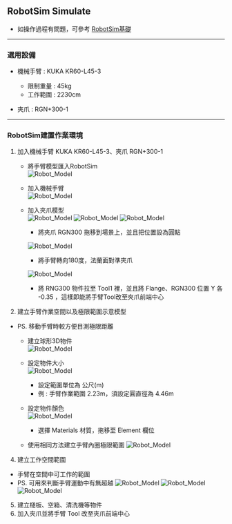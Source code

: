 ## RobotSim Simulate

- 如操作過程有問題，可參考 [RobotSim基礎](https://yazelin.github.io/usc2019-RobotSim/zh-tw/1RobotSimBasic.html)

---
### 選用設備

- 機械手臂 : KUKA KR60-L45-3
	- 限制重量 : 45kg
	- 工作範圍 : 2230cm
	
- 夾爪 : RGN+300-1

---
### RobotSim建置作業環境

1. 加入機械手臂 KUKA KR60-L45-3、夾爪 RGN+300-1
	- 將手臂模型匯入RobotSim                                              
		 ![Robot_Model](./image/RobotSim_Import_Model.png)
		 
	- 加入機械手臂                                                                                   
		![Robot_Model](./image/RobotSim_Import_Robot.png)

	- 加入夾爪模型                                                                                    
		![Robot_Model](./image/RobotSim_Import_New_Asset.png)
		![Robot_Model](./image/RobotSim_Import_RNG300.png)
		![Robot_Model](./image/RobotSim_Set_gripper.png)
		- 將夾爪 RGN300 拖移到場景上，並且把位置設為圓點

		![Robot_Model](./image/RobotSim_Set_Robot_Position.png)
		- 將手臂轉向180度，法蘭面對準夾爪

		![Robot_Model](./image/RobotSim_Set_Robot_Tool.png)
		- 將 RNG300 物件拉至 Tool1 裡，並且將 Flange、RGN300 位置 Y 各 -0.35 ，這樣即能將手臂Tool改至夾爪前端中心
		
2. 建立手臂作業空間以及極限範圍示意模型

- PS. 移動手臂時較方便目測極限距離

	- 建立球形3D物件                                                                            
		![Robot_Model](./image/RobotSim_Add_Range_Sphere.png)
		
	- 設定物件大小                                                                                 
		![Robot_Model](./image/RobotSim_Range_Size.png)
		- 設定範圍單位為 公尺(m)
		- 例 : 手臂作業範圍 2.23m，須設定圓直徑為 4.46m            
         
	- 設定物件顏色                                                                                   
		![Robot_Model](./image/RobotSim_Range_Color.png)
		- 選擇 Materials 材質，拖移至 Element 欄位

	- 使用相同方法建立手臂內圈極限範圍
		![Robot_Model](./image/RobotSim_Add_Limit_Sphere.png)

4. 建立工作空間範圍
- 手臂在空間中可工作的範圍
- PS. 可用來判斷手臂運動中有無超越
	![Robot_Model](./image/RobotSim_Add_Line.png)
	![Robot_Model](./image/RobotSim_Add_Limit_Sphere.pngRobotSim_Set_Line.png)
	![Robot_Model](./image/RobotSim_Add_Limit_Sphere.png)
5. 建立棧板、空箱、清洗機等物件
6. 加入夾爪並將手臂 Tool 改至夾爪前端中心
<!--stackedit_data:
eyJoaXN0b3J5IjpbODQ3NjExNTUwLC04MDkzMzE4NjEsLTI3Nz
M5MzIyNSwyMDk3MDYxOTYxLDgxMTI5OTI0NCwtMTI1NDQyMTQ3
MSwtNzAxMDUwMjk1LC00NjE4NTY4MTIsLTY5MTY1MDg0NCwyMD
QxMTY1MDgwLDI5NDU0ODY2NCwtMTM0NjkyMDIxNCwyOTQ1NDg2
NjQsMTE4NzY2NjczLC01OTk5NDMwNTQsMTQ3NTAwMTIyLDgxND
cwMjExNCwtMTQwMTgzODAyNCwxNDM4MjQ1NzEzLDE0NzczNzQ5
NjhdfQ==
-->